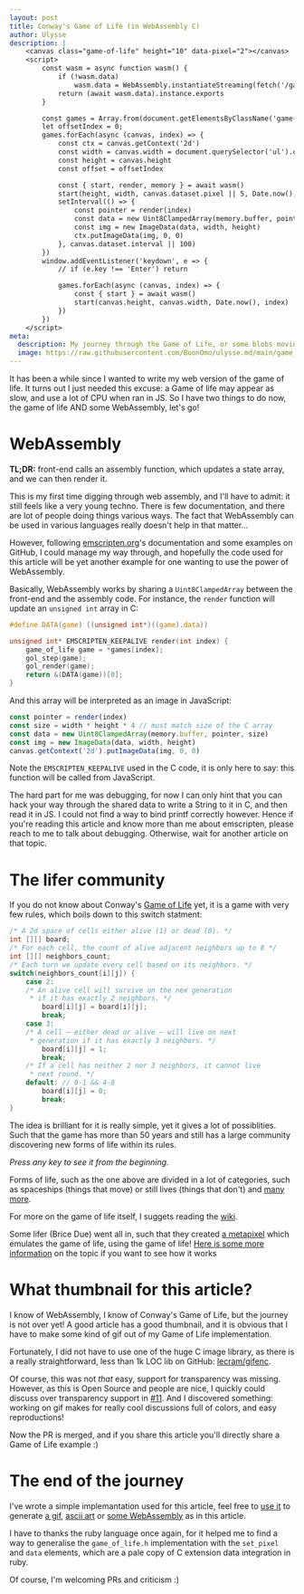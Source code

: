 ```yaml
---
layout: post
title: Conway's Game of Life (in WebAssembly C)
author: Ulysse
description: |
    <canvas class="game-of-life" height="10" data-pixel="2"></canvas>
    <script>
    	const wasm = async function wasm() {
    		if (!wasm.data)
    			wasm.data = WebAssembly.instantiateStreaming(fetch('/game_of_life/game_of_life.wasm'))
    		return (await wasm.data).instance.exports
    	}

    	const games = Array.from(document.getElementsByClassName('game-of-life'))
    	let offsetIndex = 0;
    	games.forEach(async (canvas, index) => {
    		const ctx = canvas.getContext('2d')
    		const width = canvas.width = document.querySelector('ul').clientWidth;
    		const height = canvas.height
    		const offset = offsetIndex

    		const { start, render, memory } = await wasm()
    		start(height, width, canvas.dataset.pixel || 5, Date.now(), index)
    		setInterval(() => {
    			const pointer = render(index)
    			const data = new Uint8ClampedArray(memory.buffer, pointer, width * height * 4)
    			const img = new ImageData(data, width, height)
    			ctx.putImageData(img, 0, 0)
    		}, canvas.dataset.interval || 100)
    	})
    	window.addEventListener('keydown', e => {
    		// if (e.key !== 'Enter') return

    		games.forEach(async (canvas, index) => {
    			const { start } = await wasm()
    			start(canvas.height, canvas.width, Date.now(), index)
    		})
    	})
    </script>
meta:
  description: My journey through the Game of Life, or some blobs moving around.
  image: https://raw.githubusercontent.com/BuonOmo/ulysse.md/main/game_of_life/game_of_life.gif
---
```


<canvas height="25" class="game-of-life" data-interval="160" data-pixel="5" data-frozen></canvas>

It has been a while since I wanted to write my web version of the game of life. It
turns out I just needed this excuse: a Game of life may appear as slow, and use a
lot of CPU when ran in JS. So I have two things to do now, the game of life AND some
WebAssembly, let's go!

# WebAssembly

**TL;DR:** front-end calls an assembly function, which updates a state array, and we can
then render it.

This is my first time digging through web assembly, and I'll have to admit: it still
feels like a very young techno. There is few documentation, and there are lot of people
doing things various ways. The fact that WebAssembly can be used in various languages
really doesn't help in that matter...

However, following [emscripten.org]'s documentation and some examples on GitHub, I
could manage my way through, and hopefully the code used for this article will be yet
another example for one wanting to use the power of WebAssembly.

Basically, WebAssembly works by sharing a `Uint8ClampedArray` between the front-end
and the assembly code. For instance, the `render` function will update an `unsigned int`
array in C:

```c
#define DATA(game) ((unsigned int*)((game).data))

unsigned int* EMSCRIPTEN_KEEPALIVE render(int index) {
	game_of_life game = *games[index];
	gol_step(game);
	gol_render(game);
	return &(DATA(game))[0];
}
```

And this array will be interpreted as an image in JavaScript:

```js
const pointer = render(index)
const size = width * height * 4 // must match size of the C array
const data = new Uint8ClampedArray(memory.buffer, pointer, size)
const img = new ImageData(data, width, height)
canvas.getContext('2d').putImageData(img, 0, 0)
```

Note the `EMSCRIPTEN_KEEPALIVE` used in the C code, it is only here to say: this
function will be called from JavaScript.

The hard part for me was debugging, for now I can only hint that you can hack
your way through the shared data to write a String to it in C, and then read it
in JS. I could not find a way to bind printf correctly however. Hence if you're
reading this article and know more than me about emscripten, please reach to me
to talk about debugging. Otherwise, wait for another article on that topic.

<canvas height="50" class="game-of-life" data-interval="160" data-pixel="10"></canvas>

# The lifer community

If you do not know about Conway's [Game of Life] yet, it is a game with very few
rules, which boils down to this switch statment:

```c
/* A 2d space of cells either alive (1) or dead (0). */
int [][] board;
/* For each cell, the count of alive adjacent neighbors up to 8 */
int [][] neighbors_count;
/* Each turn we update every cell based on its neighbors. */
switch(neighbors_count[i][j]) {
	case 2:
	/* An alive cell will survive on the nex generation
	 * if it has exactly 2 neighbors. */
		board[i][j] = board[i][j];
		break;
	case 3:
	/* A cell — either dead or alive — will live on next
	 * generation if it has exactly 3 neighbors. */
		board[i][j] = 1;
		break;
	/* If a cell has neither 2 nor 3 neighbors, it cannot live
	 * next round. */
	default: // 0-1 && 4-8
		board[i][j] = 0;
		break;
}
```

The idea is brilliant for it is really simple, yet it gives a lot of possiblities.
Such that the game has more than 50 years and still has a large community discovering
new forms of life within its rules.

<canvas height="700" class="game-of-life" data-interval="100" data-pixel="7" data-is-tor="1" data-pattern="s"></canvas>

_Press any key to see it from the beginning._

Forms of life, such as the one above are divided in a lot of categories, such as
spaceships (things that move) or still lives (things that don't) and
[many more](https://www.conwaylife.com/wiki/Category:Patterns).

For more on the game of life itself, I suggets reading the [wiki][conwaylife.com].

Some lifer (Brice Due) went all in, such that they created [a metapixel][metapixel] which emulates
the game of life, using the game of life! [Here is some more information][metapixel_how] on the topic if you want
to see how it works

# What thumbnail for this article?

I know of WebAssembly, I know of Conway's Game of Life, but the journey is not over yet!
A good article has a good thumbnail, and it is obvious that I have to make some
kind of gif out of my Game of Life implementation.

Fortunately, I did not have to use one of the huge C image library, as there is a
really straightforward, less than 1k LOC lib on GitHub: [lecram/gifenc].

<canvas height="276" class="game-of-life" data-interval="40" data-pixel="4" data-pattern="g"></canvas>

Of course, this was not _that_ easy, support for transparency was missing. However,
as this is Open Source and people are nice, I quickly could discuss over transparency
support in [#11](https://github.com/lecram/gifenc/pull/11). And I discovered something:
working on gif makes for really cool discussions full of colors, and easy reproductions!

Now the PR is merged, and if you share this article you'll directly share a Game of Life
example :)

# The end of the journey

I've wrote a simple implemantation used for this article, feel free to
[use it][game_of_life.h] to generate [a gif][gif.c], [ascii art][term.c] or
[some WebAssembly][wasm.c] as in this article.

I have to thanks the ruby language once again, for it helped me to find a way
to generalise the `game_of_life.h` implementation with the `set_pixel` and
`data` elements, which are a pale copy of C extension data integration in ruby.

Of course, I'm welcoming PRs and criticism :)

<canvas height="700" class="game-of-life" data-pixel="1"></canvas>

[emscripten.org]: https://emscripten.org/
[conwaylife.com]: https://www.conwaylife.com/wiki/Main_Page
[lecram/gifenc]: https://github.com/lecram/gifenc
[game of life]: https://en.wikipedia.org/wiki/Conway%27s_Game_of_Life
[game_of_life.h]: https://github.com/BuonOmo/ulysse.md/blob/main/game_of_life/lib/game_of_life.h
[gif.c]: https://github.com/BuonOmo/ulysse.md/blob/main/game_of_life/gif.c
[term.c]: https://github.com/BuonOmo/ulysse.md/blob/main/game_of_life/term.c
[wasm.c]: https://github.com/BuonOmo/ulysse.md/blob/main/game_of_life/wasm.c
[metapixel]: https://conwaylife.com/wiki/OTCA_metapixel
[metapixel_how]: http://otcametapixel.blogspot.com/2006/05/how-does-it-work.html

<!-- More resources
https://github.com/MichaelJCole/n-body-wasm-canvas/blob/ecf9c4ae00b5b931582a9d5db3cfb22acdb95991/src/workerWasm.js
https://emscripten.org/docs/porting/connecting_cpp_and_javascript/Interacting-with-code.html?highlight=import
https://github.com/emscripten-core/emscripten/blob/1.29.12/tests/test_core.py#L5043
-->

<script>
const wasm = async function wasm() {
	if (!wasm.data)
		wasm.data = WebAssembly.instantiateStreaming(fetch('/game_of_life/game_of_life.wasm'),
			// debug attempt
			{ env: { _log(x) { console.log(x) }}}
		)
	return (await wasm.data).instance.exports
}

// debug hack
// window.debug = async function debug() {
// 	const { memory, debug_pointer, debug_size } = await wasm()
// 	if (!debug.pointer) debug.pointer = debug_pointer()
// 	if (!debug.decoder) debug.decoder = new TextDecoder()

// 	const data = new Uint8ClampedArray(memory.buffer, debug.pointer, debug_size())
// 	console.debug(debug.decoder.decode(data))
// }

const t = Date.now()
const games = Array.from(document.getElementsByClassName('game-of-life'))
games.forEach(async (canvas, index) => {
	const ctx = canvas.getContext('2d')
	const width = canvas.width = document.querySelector('section').clientWidth;
	const height = canvas.height
	let lastUpdate = Date.now()
	const { start, render, memory } = await wasm()
	const update = () => {
		const interval = canvas.dataset.interval
		const now = Date.now()
		if (interval === undefined || now - lastUpdate >= interval) {
			lastUpdate = now
			try {
				const pointer = render(index, now - t)
				const data = new Uint8ClampedArray(memory.buffer, pointer, width * height * 4)
				const img = new ImageData(data, width, height)
				ctx.putImageData(img, 0, 0)
			} catch (e) {
				console.log(canvas, index)
				console.error(e)
				throw (e)
			}
		}
		window.requestAnimationFrame(update)
	}
	start(
		height, width,
		canvas.dataset.pixel || 5,
		Date.now(), // seed
		index,
		canvas.dataset.isTor || false,
		(canvas.dataset.pattern || 'r').charCodeAt(0)
	)
	window.requestAnimationFrame(update);
})
window.addEventListener('keydown', e => {
	games.forEach(async (canvas, index) => {
		const { start } = await wasm()
		start(
			canvas.height, canvas.width,
			canvas.dataset.pixel || 5,
			Date.now(), // seed
			index,
			canvas.dataset.isTor || false,
			(canvas.dataset.pattern || 'r').charCodeAt(0)
		)
	})
})
</script>
